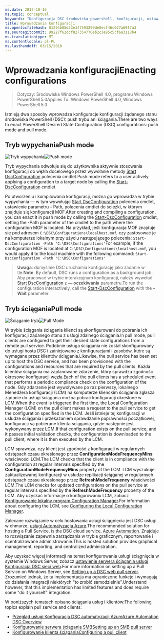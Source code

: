 ```yaml
---
ms.date: 2017-10-16
ms.topic: conceptual
keywords: "Konfiguracja DSC środowiska powershell, konfiguracji, ustawienia"
title: Wprowadzania konfiguracji
ms.openlocfilehash: 01294b85d33e147593299de8ecf46c027a69f7a3
ms.sourcegitcommit: 99227f62dcf827354770eb2c3e95c5cf6a3118b4
ms.translationtype: MT
ms.contentlocale: pl-PL
ms.lasthandoff: 03/15/2018
---
```

# <a name="enacting-configurations"></a><span data-ttu-id="37069-103">Wprowadzania konfiguracji</span><span class="sxs-lookup"><span data-stu-id="37069-103">Enacting configurations</span></span>

><span data-ttu-id="37069-104">Dotyczy: Środowiska Windows PowerShell 4.0, programu Windows PowerShell 5.0</span><span class="sxs-lookup"><span data-stu-id="37069-104">Applies To: Windows PowerShell 4.0, Windows PowerShell 5.0</span></span>

<span data-ttu-id="37069-105">Istnieją dwa sposoby wprowadza konfiguracje konfiguracji żądanego stanu środowiska PowerShell (DSC): push trybu ani ściągania.</span><span class="sxs-lookup"><span data-stu-id="37069-105">There are two ways to enact PowerShell Desired State Configuration (DSC) configurations: push mode and pull mode.</span></span>

## <a name="push-mode"></a><span data-ttu-id="37069-106">Tryb wypychania</span><span class="sxs-lookup"><span data-stu-id="37069-106">Push mode</span></span>

<span data-ttu-id="37069-107">![Tryb wypychania](images/pushModel.png "push jak działa tryb")</span><span class="sxs-lookup"><span data-stu-id="37069-107">![Push mode](images/pushModel.png "How push mode works")</span></span>

<span data-ttu-id="37069-108">Tryb wypychania odwołuje się do użytkownika aktywnie stosowania konfiguracji do węzła docelowego przez wywołanie metody [Start DscConfiguration](https://technet.microsoft.com/library/dn521623.aspx) polecenia cmdlet.</span><span class="sxs-lookup"><span data-stu-id="37069-108">Push mode refers to a user actively applying a configuration to a target node by calling the [Start-DscConfiguration](https://technet.microsoft.com/library/dn521623.aspx) cmdlet.</span></span>

<span data-ttu-id="37069-109">Po utworzeniu i kompilowania konfiguracji, można go wprowadza w trybie wypychania — w tym wywołując [Start DscConfiguration](https://technet.microsoft.com/library/dn521623.aspx) polecenia cmdlet, ustawienie parametru - Path, polecenia cmdlet do ścieżki, w którym znajduje się konfiguracji MOF.</span><span class="sxs-lookup"><span data-stu-id="37069-109">After creating and compiling a configuration, you can enact it in push mode by calling the [Start-DscConfiguration](https://technet.microsoft.com/library/dn521623.aspx) cmdlet, setting the -Path parameter of the cmdlet to the path where the configuration MOF is located.</span></span>
<span data-ttu-id="37069-110">Na przykład, jeśli konfiguracja MOF znajduje się pod adresem `C:\DSC\Configurations\localhost.mof`, czy zastosować je na komputerze lokalnym przy użyciu następującego polecenia: `Start-DscConfiguration -Path 'C:\DSC\Configurations'`</span><span class="sxs-lookup"><span data-stu-id="37069-110">For example, if the configuration MOF is located at `C:\DSC\Configurations\localhost.mof`, you would apply it to the local machine with the following command: `Start-DscConfiguration -Path 'C:\DSC\Configurations'`</span></span>

> <span data-ttu-id="37069-111">__Uwaga__: domyślnie DSC uruchamia konfigurację jako zadanie w tle.</span><span class="sxs-lookup"><span data-stu-id="37069-111">__Note__: By default, DSC runs a configuration as a background job.</span></span> <span data-ttu-id="37069-112">Aby pracować w trybie interakcyjnym konfiguracji, należy wywołać [Start DscConfiguration](https://technet.microsoft.com/library/dn521623.aspx) z __— oczekiwania__ parametru.</span><span class="sxs-lookup"><span data-stu-id="37069-112">To run the configuration interactively, call the [Start-DscConfiguration](https://technet.microsoft.com/library/dn521623.aspx) with the __-Wait__ parameter.</span></span>

## <a name="pull-mode"></a><span data-ttu-id="37069-113">Tryb ściągania</span><span class="sxs-lookup"><span data-stu-id="37069-113">Pull mode</span></span>

<span data-ttu-id="37069-114">![Ściąganie tryb](images/pullModel.png "ściągnięcia jak działa tryb")</span><span class="sxs-lookup"><span data-stu-id="37069-114">![Pull Mode](images/pullModel.png "How pull mode works")</span></span>

<span data-ttu-id="37069-115">W trybie ściągania ściągania klienci są skonfigurowani do pobrania ich konfiguracji żądanego stanu z usługi zdalnego ściągania.</span><span class="sxs-lookup"><span data-stu-id="37069-115">In pull mode, pull clients are configured to get their desired state configurations from a remote pull service.</span></span>
<span data-ttu-id="37069-116">Podobnie usługa ściągania nie został skonfigurowany do usługi hosta DSC i zainicjowano z konfiguracjami i zasobów, które są wymagane przez klientów ściągania.</span><span class="sxs-lookup"><span data-stu-id="37069-116">Likewise, the pull service has been set up to host the DSC service, and has been provisioned with the configurations and resources that are required by the pull clients.</span></span>
<span data-ttu-id="37069-117">Każda klientów ściągania ma zaplanowane zdarzenie, który sprawdza zgodność okresowe konfiguracji węzła.</span><span class="sxs-lookup"><span data-stu-id="37069-117">Each of the pull clients has a scheduled event that performs a periodic compliance check on the configuration of the node.</span></span>
<span data-ttu-id="37069-118">Gdy zdarzenie jest wywoływane po raz pierwszy, lokalnego Menedżera konfiguracji (LCM) na komputerze klienckim ściągania zgłasza żądanie do usługi ściągania można pobrać konfiguracji określone w LCM.</span><span class="sxs-lookup"><span data-stu-id="37069-118">When the event is triggered the first time, the Local Configuration Manager (LCM) on the pull client makes a request to the pull service to get the configuration specified in the LCM.</span></span>
<span data-ttu-id="37069-119">Jeśli istnieje tej konfiguracji w usłudze ściągania i przekazaniem sprawdzanie poprawności początkowej, konfiguracji są pobierane klienta ściągania, gdzie następnie jest wykonywany przez LCM.</span><span class="sxs-lookup"><span data-stu-id="37069-119">If that configuration exists on the pull service, and it passes initial validation checks, the configuration is downloaded to the pull client, where it is then executed by the LCM.</span></span>

<span data-ttu-id="37069-120">LCM sprawdza, czy klient jest zgodność z konfiguracji w regularnych odstępach czasu określonego przez **ConfigurationModeFrequencyMins** właściwości LCM.</span><span class="sxs-lookup"><span data-stu-id="37069-120">The LCM checks that the client is in compliance with the configuration at regular intervals specified by the **ConfigurationModeFrequencyMins** property of the LCM.</span></span>
<span data-ttu-id="37069-121">LCM wyszukuje zaktualizowanej konfiguracji w usłudze replikacji ściąganej w regularnych odstępach czasu określonego przez **RefreshModeFrequency** właściwości LCM.</span><span class="sxs-lookup"><span data-stu-id="37069-121">The LCM checks for updated configurations on the pull service at regular intervals specified by the **RefreshModeFrequency** property of the LCM.</span></span>
<span data-ttu-id="37069-122">Aby uzyskać informacje o konfigurowaniu LCM, zobacz [Konfigurowanie lokalny program Configuration Manager](metaConfig.md).</span><span class="sxs-lookup"><span data-stu-id="37069-122">For information about configuring the LCM, see [Configuring the Local Configuration Manager](metaConfig.md).</span></span>

<span data-ttu-id="37069-123">Zalecane rozwiązanie w celu hostowania usługi ściągnięcia jest DSC usługi w chmurze, [usługi Automatyzacja Azure](https://azure.microsoft.com/services/automation/).</span><span class="sxs-lookup"><span data-stu-id="37069-123">The recommended solution for hosting a Pull Service, is the DSC cloud service, [Azure Automation](https://azure.microsoft.com/services/automation/).</span></span>
<span data-ttu-id="37069-124">Znajduje to rozwiązanie zapewnia zarządzania w trybie graficznym, raportowanie i scentralizowane administrowanie.</span><span class="sxs-lookup"><span data-stu-id="37069-124">This is hosted solution provides graphical management, reporting, and centralized administration.</span></span>

<span data-ttu-id="37069-125">Aby uzyskać więcej informacji na temat konfigurowania usługi ściągnięcia w systemie Windows Server, zobacz [ustawienie serwera ściągania usługi Konfiguracja DSC sieci web](pullServer.md).</span><span class="sxs-lookup"><span data-stu-id="37069-125">For more information on setting up a Pull Service on Windows Server, see [Setting up a DSC web pull server](pullServer.md).</span></span>
<span data-ttu-id="37069-126">Zrozumieć jednak, że ta implementacja ma ograniczone funkcje i wymagają do działania integracji niektórych "to zrobić samodzielnie".</span><span class="sxs-lookup"><span data-stu-id="37069-126">Understand however, that this implementation has limited features and does require some "do it yourself" integration.</span></span>

<span data-ttu-id="37069-127">W poniższych tematach opisano ściągania usług i klientów:</span><span class="sxs-lookup"><span data-stu-id="37069-127">The following topics explain pull service and clients:</span></span>

- [<span data-ttu-id="37069-128">Przegląd usługi Konfiguracja DSC automatyzacji Azure</span><span class="sxs-lookup"><span data-stu-id="37069-128">Azure Automation DSC Overview</span></span>](https://docs.microsoft.com/en-us/azure/automation/automation-dsc-overview)
- [<span data-ttu-id="37069-129">Konfigurowanie serwera ściągania SMB</span><span class="sxs-lookup"><span data-stu-id="37069-129">Setting up an SMB pull server</span></span>](pullServerSMB.md)
- [<span data-ttu-id="37069-130">Konfigurowanie klienta ściągania</span><span class="sxs-lookup"><span data-stu-id="37069-130">Configuring a pull client</span></span>](pullClientConfigID.md)
